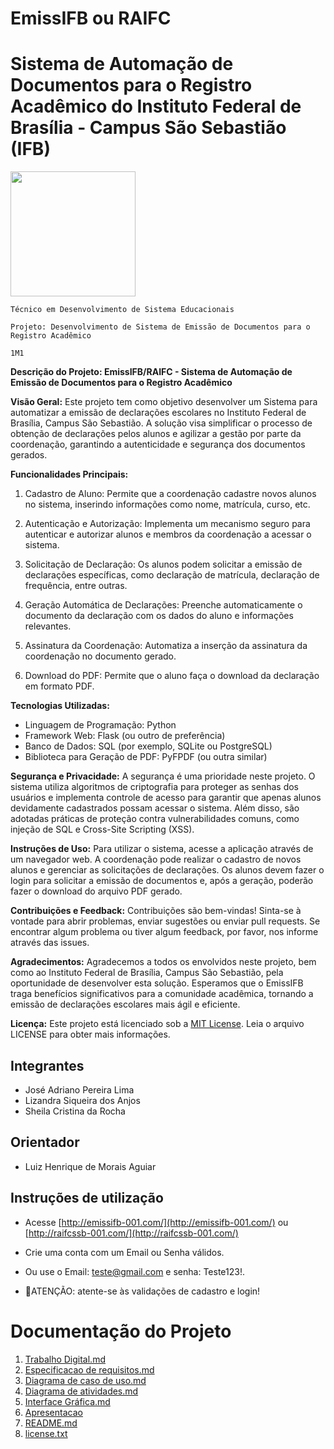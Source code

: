 # EmissIFB ou RAIFC
# Sistema de Automação de Documentos para o Registro Acadêmico do Instituto Federal de Brasília - Campus São Sebastião (IFB)

<img 
src="https://media3.giphy.com/media/klES1W6eoE5k0xTPCk/200w.webp?cid=ecf05e4746000rhtov6z3bq1b42utqdryy2inpk378u3f6ue&ep=v1_gifs_related&rid=200w.webp&ct=g" width="200">

`Técnico em Desenvolvimento de Sistema Educacionais`

`Projeto: Desenvolvimento de Sistema de Emissão de Documentos para o Registro Acadêmico`

`1M1`

**Descrição do Projeto: EmissIFB/RAIFC - Sistema de Automação de Emissão de Documentos para o Registro Acadêmico**

**Visão Geral:**
Este projeto tem como objetivo desenvolver um Sistema para automatizar a emissão de declarações escolares no Instituto Federal de Brasília, Campus São Sebastião. A solução visa simplificar o processo de obtenção de declarações pelos alunos e agilizar a gestão por parte da coordenação, garantindo a autenticidade e segurança dos documentos gerados.

**Funcionalidades Principais:**
1. Cadastro de Aluno: Permite que a coordenação cadastre novos alunos no sistema, inserindo informações como nome, matrícula, curso, etc.
2. Autenticação e Autorização: Implementa um mecanismo seguro para autenticar e autorizar alunos e membros da coordenação a acessar o sistema.
3. Solicitação de Declaração: Os alunos podem solicitar a emissão de declarações específicas, como declaração de matrícula, declaração de frequência, entre outras.
4. Geração Automática de Declarações: Preenche automaticamente o documento da declaração com os dados do aluno e informações relevantes.


5. Assinatura da Coordenação: Automatiza a inserção da assinatura da coordenação no documento gerado.
6. Download do PDF: Permite que o aluno faça o download da declaração em formato PDF.


**Tecnologias Utilizadas:**
- Linguagem de Programação: Python
- Framework Web: Flask (ou outro de preferência)
- Banco de Dados: SQL (por exemplo, SQLite ou PostgreSQL)
- Biblioteca para Geração de PDF: PyFPDF (ou outra similar)

**Segurança e Privacidade:**
A segurança é uma prioridade neste projeto. O sistema utiliza algoritmos de criptografia para proteger as senhas dos usuários e implementa controle de acesso para garantir que apenas alunos devidamente cadastrados possam acessar o sistema. Além disso, são adotadas práticas de proteção contra vulnerabilidades comuns, como injeção de SQL e Cross-Site Scripting (XSS).

**Instruções de Uso:**
Para utilizar o sistema, acesse a aplicação através de um navegador web. A coordenação pode realizar o cadastro de novos alunos e gerenciar as solicitações de declarações. Os alunos devem fazer o login para solicitar a emissão de documentos e, após a geração, poderão fazer o download do arquivo PDF gerado.

**Contribuições e Feedback:**
Contribuições são bem-vindas! Sinta-se à vontade para abrir problemas, enviar sugestões ou enviar pull requests. Se encontrar algum problema ou tiver algum feedback, por favor, nos informe através das issues.

**Agradecimentos:**
Agradecemos a todos os envolvidos neste projeto, bem como ao Instituto Federal de Brasília, Campus São Sebastião, pela oportunidade de desenvolver esta solução. Esperamos que o EmissIFB traga benefícios significativos para a comunidade acadêmica, tornando a emissão de declarações escolares mais ágil e eficiente.

**Licença:**
Este projeto está licenciado sob a [MIT License](https://github.com/sisedusiqueira/projeto-1M1/blob/main/license.txt). Leia o arquivo LICENSE para obter mais informações.


## Integrantes

- José Adriano Pereira Lima
- Lizandra Siqueira dos Anjos
- Sheila Cristina da Rocha

## Orientador

- Luiz Henrique de Morais Aguiar

## Instruções de utilização
- Acesse [http://emissifb-001.com/](http://emissifb-001.com/) ou [http://raifcssb-001.com/](http://raifcssb-001.com/)
- Crie uma conta com um Email ou Senha válidos.
- Ou use o Email: teste@gmail.com e senha: Teste123!.

- 🚨ATENÇÃO: atente-se às validações de cadastro e login!

# Documentação do Projeto
1. [Trabalho Digital.md](https://docs.google.com/document/d/1PkeDwi_QjPT2k3zmsVceqZ2kGm2nU3fM/edit)
2. [Especificacao de requisitos.md](https://github.com/sisedusiqueira/projeto-1M1/blob/main/03-Especificacao%20de%20requisitos.md)
3. [Diagrama de caso de uso.md](https://github.com/sisedusiqueira/projeto-1M1/blob/main/02-Diagrama%20de%20caso%20de%20uso.md)
4. [Diagrama de atividades.md](https://github.com/sisedusiqueira/projeto-1M1/blob/main/04-Diagrama%20de%20atividades.md)
5. [Interface Gráfica.md](https://github.com/sisedusiqueira/projeto-1M1/blob/main/05-Designer.md)
6. [Apresentacao](https://github.com/sisedusiqueira/projeto-1M1/blob/main/06-Apresentacao.md)
7. [README.md](https://github.com/sisedusiqueira/projeto-1M1/blob/main/README.md)
8. [license.txt](https://github.com/sisedusiqueira/projeto-1M1/blob/main/license.txt)






